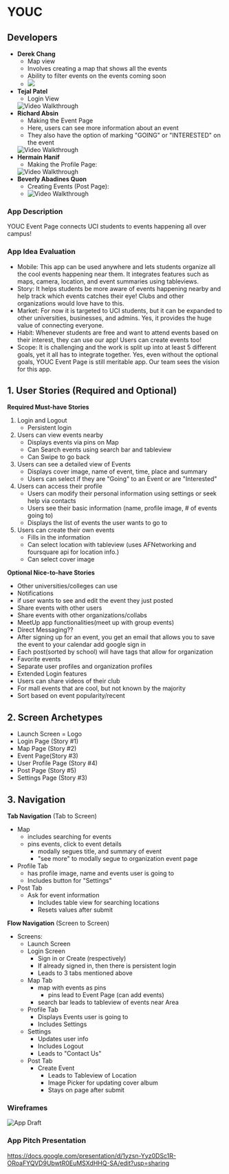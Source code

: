 # YOUC

## Developers
* **Derek Chang**
   - Map view
   - Involves creating a map that shows all the events
   - Ability to filter events on the events coming soon
   - <a href="https://imgur.com/E7lJxcl"><img src="https://i.imgur.com/I56qT2S.gif" /></a>
* **Tejal Patel**
   - Login View
   <img src='https://github.com/BeverlyAb/YOUC_Event_Page/blob/profilePage/Login.gif' title='Video Walkthrough' width='' alt='Video Walkthrough' />
* **Richard Absin**
   - Making the Event Page
   - Here, users can see more information about an event
   - They also have the option of marking "GOING" or "INTERESTED" on the event
   <img src='https://github.com/BeverlyAb/YOUC_Event_Page/blob/master/EventsViewController.gif' width ='' alt='Video Walkthrough' />
* **Hermain Hanif**
   - Making the Profile Page:
   <img src='http://g.recordit.co/aCpGnOYwFr.gif' title='Video Walkthrough' width='' alt='Video Walkthrough' />
* **Beverly Abadines Quon**
   - Creating Events (Post Page):
   -  <img src='https://i.imgur.com/b8Vpxqq.gif' title='Video Walkthrough' width='' alt='Video Walkthrough' />

### App Description
YOUC Event Page connects UCI students to events happening all over campus!

### App Idea Evaluation
- Mobile: This app can be used anywhere and lets students organize all the cool events happening near them. 
It integrates features such as maps, camera, location, and event summaries using tableviews.
- Story: It helps students be more aware of events happening nearby and help track which events catches their eye! Clubs and other organizations would love have to this.
- Market: For now it is targeted to UCI students, but it can be expanded to other universities, businesses, and admins.
   Yes, it provides the huge value of connecting everyone. 
- Habit: Whenever students are free and want to attend events based on their interest, they can use our app! Users can create events too! 
- Scope: It is challenging and the work is split up into at least 5 different goals, yet it all has to integrate  together. 
Yes, even without the optional goals, YOUC Event Page is still meritable app. Our team sees the vision for this app. 

## 1. User Stories (Required and Optional)

**Required Must-have Stories**

1) Login and Logout
   + Persistent login
2) Users can view events nearby 
   + Displays events via pins on Map
   + Can Search events using search bar and tableview
   + Can Swipe to go back
3) Users can see a detailed view of Events
   + Displays cover image, name of event, time, place and summary
   + Users can select if they are "Going" to an Event or are "Interested"
4) Users can access their profile
   + Users can modify their personal information using settings or seek help via contacts
   + Users see their basic information (name, profile image, # of events going to)
   +  Displays the list of events the user wants to go to
5) Users can create their own events
   + Fills in the information 
   + Can select location with tableview (uses AFNetworking and foursquare api for location info.)
   + Can select cover image
   

**Optional Nice-to-have Stories**
 * Other universities/colleges can use
 * Notifications
 * if user wants to see and edit the event they just posted
 * Share events with other users 
 * Share events with other organizations/collabs 
 * MeetUp app functionalities(meet up with group events)
 * Direct Messaging??
 * After signing up for an event, you get an email that allows you to save the event to your calendar
 add google sign in
 * Each post(sorted by school) will have tags that allow for organization
 * Favorite events
 * Separate user profiles and organization profiles
 * Extended Login features
 * Users can share videos of their club
 * For mall events that are cool, but not known by the majority
 * Sort based on event popularity/recent
 
 
## 2. Screen Archetypes

 * Launch Screen = Logo
 * Login Page (Story #1)
 * Map Page (Story #2)
 * Event Page(Story #3)
 * User Profile Page (Story #4)
 * Post Page (Story #5)
 * Settings Page (Story #3)

## 3. Navigation

**Tab Navigation** (Tab to Screen)
  * Map
      + includes searching for events
      + pins events, click to event details 
         + modally segues title, and summary of event
         + "see more" to modally segue to organization event page    
  * Profile Tab
      + has profile image, name and events user is going to
      + Includes button for "Settings"
  * Post Tab
      + Ask for event information
         + Includes table view for searching locations
         + Resets values after submit

**Flow Navigation** (Screen to Screen)
* Screens:
  * Launch Screen
  * Login Screen
    * Sign in or Create (respectively) 
    * If already signed in, then there is persistent login
    * Leads to 3 tabs mentioned above  
  * Map Tab
    * map with events as pins
      * pins lead to Event Page (can add events)
    * search bar leads to tableview of events near Area
  * Profile Tab
    * Displays Events user is going to 
    * Includes Settings
  * Settings 
    * Updates user info
    * Includes Logout
    * Leads to "Contact Us" 
  * Post Tab
    * Create Event
      * Leads to Tableview of Location
      * Image Picker for updating cover album
      * Stays on page after submit
       
### Wireframes
![App Draft](ScreenTransitions.jpeg)

### App Pitch Presentation
https://docs.google.com/presentation/d/1yzsn-Yyz0DSc1R-ORoaFYQVD9UbwtR0EuMSXdHHQ-SA/edit?usp=sharing


